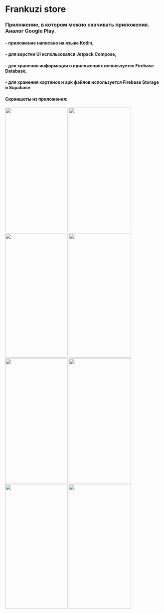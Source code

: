 <h1>Frankuzi store</h1>
<h3>Приложение, в котором можно скачивать приложения. Аналог Google Play.</h3>
<h4>- приложение написано на языке Kotlin,</h4>
<h4>- для верстки UI использовался Jetpack Compose,</h4>
<h4>- для хранения информации о приложениях используется Firebase Database,</h4>
<h4>- для хранения картинок и apk файлов используется Firebase Storage и Supabase</h4>

<h4>Скриншоты из приложения:</h4>

<img src="https://github.com/frankuzifr/FrankuziStore/assets/81100836/886b4389-ecfa-4b98-9df3-5fc0b0c29a5b" width="200" height="400">
<img src="https://github.com/frankuzifr/FrankuziStore/assets/81100836/2f1b2014-5716-417f-b193-390c933d11a4" width="200" height="400">
<img src="https://github.com/frankuzifr/FrankuziStore/assets/81100836/917e6d55-b938-4285-b5a8-ff26003852f3" width="200" height="400">
<img src="https://github.com/frankuzifr/FrankuziStore/assets/81100836/58bf789b-7d25-417c-9dd7-bd7fffbfa9a2" width="200" height="400">
<img src="https://github.com/frankuzifr/FrankuziStore/assets/81100836/b5c1e710-dcb0-4e67-88c7-fe384c8a679a" width="200" height="400">
<img src="https://github.com/frankuzifr/FrankuziStore/assets/81100836/e9612dfb-e225-409a-a48d-490901c7334d" width="200" height="400">
<img src="https://github.com/frankuzifr/FrankuziStore/assets/81100836/39c2e256-3109-430c-a711-a68fca505726" width="200" height="400">
<img src="https://github.com/frankuzifr/FrankuziStore/assets/81100836/99b698d2-9925-43a8-b228-2803037d242f" width="200" height="400">
